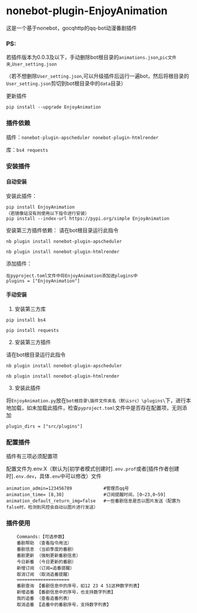 # nonebot-plugin-EnjoyAnimation
这是一个基于nonebot，gocqhttp的qq-bot动漫番剧插件

### PS:
若插件版本为0.0.3及以下，手动删除bot根目录的```animations.json```,```pic文件夹```,```User_setting.json```

（若不想删除```User_setting.json```,可以升级插件后运行一遍bot，然后将根目录的```User_setting.json```剪切到bot根目录中的```data```目录）

更新插件
```
pip install --upgrade EnjoyAnimation
```

### 插件依赖
插件：```nonebot-plugin-apscheduler nonebot-plugin-htmlrender```

库：```bs4 requests```

### 安装插件
#### 自动安装

安装此插件：
```
pip install EnjoyAnimation
（若镜像站没有则使用以下指令进行安装）
pip install --index-url https://pypi.org/simple EnjoyAnimation
```
安装第三方插件依赖：
请在bot根目录运行此指令
```
nb plugin install nonebot-plugin-apscheduler
```
```
nb plugin install nonebot-plugin-htmlrender
```
添加插件：
```
在pyproject.toml文件中将EnjoyAnimation添加进plugins中
plugins = ["EnjoyAnimation"]
```
#### 手动安装

1. 安装第三方库
```
pip install bs4
```
```
pip install requests
```
2. 安装第三方插件

请在bot根目录运行此指令
```
nb plugin install nonebot-plugin-apscheduler
```
```
nb plugin install nonebot-plugin-htmlrender
```
3. 安装此插件

将```EnjoyAnimation.py```放在```bot根目录\插件文件夹名（默认src）\plugins\```下，进行本地加载，如未加载此插件，检查```pyproject.toml```文件中是否存在配置项，无则添加
```
plugin_dirs = ["src/plugins"]
```
### 配置插件

插件有三项必须配置项

配置文件为.env.X（默认为[初学者模式创建时]```.env.prof```或者[插件作者创建时]```.env.dev```，具体```.env```中可以修改）文件
```
animation_admin=123456789            #管理员qq号
animation_time= [8,30]               #订阅提醒时间，[0~23,0~59]
animation_default_return_img=false   #一些番剧信息是否以图片发送（配置为false时，检测到风控会自动以图片进行发送）
```
### 插件使用
```
    Commands:【可选参数】
    番剧帮助 （查看指令用法）
    番剧信息 （当前季度的番剧）
    番剧更新 （强制更新番剧信息）
    今日新番 （今日更新的番剧）
    新增订阅 （订阅=追番提醒）
    取消订阅 （取消追番提醒）
    ==================== 
    番剧查询 【番剧信息中的序号，如12 23 4 51这种数字列表】
    新增追番 【番剧信息中的序号，也支持数字列表】
    我的追番 （查看追番列表）
    取消追番 【追番中的番剧序号，支持数字列表】
```
